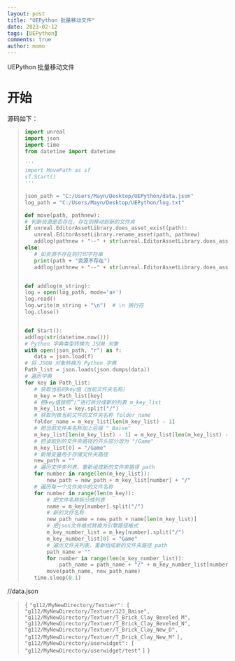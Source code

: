 ```yaml
---
layout: post
title: "UEPython 批量移动文件"
date: 2023-02-12
tags: [UEPython]
comments: true
author: momo
---
```


UEPython 批量移动文件

<!-- more -->

# 开始 #

源码如下：

>
>```python
>import unreal
>import json
>import time
>from datetime import datetime
>
>'''
>import MovePath as sf
>sf.Start()
>'''
>
>json_path = "C:/Users/Mayn/Desktop/UEPython/data.json"
>log_path = "C:/Users/Mayn/Desktop/UEPython/log.txt"
>
>def move(path, pathnew):
># 判断资源是否存在，存在则移动到新的文件夹
>if unreal.EditorAssetLibrary.does_asset_exist(path):
>    unreal.EditorAssetLibrary.rename_asset(path, pathnew)
>    addlog(pathnew + "--" + str(unreal.EditorAssetLibrary.does_asset_exist(pathnew)))
>else:
>    # 如资源不存在则打印字符串
>    print(path + "资源不存在")
>    addlog(pathnew + "--" + str(unreal.EditorAssetLibrary.does_asset_exist(pathnew)))
>
>
>def addlog(m_string):
>log = open(log_path, mode='a+')
>log.read()
>log.write(m_string + "\n")  # \n 换行符
>log.close()
>
>
>def Start():
>addlog(str(datetime.now()))
># Python 字典类型转换为 JSON 对象
>with open(json_path, "r") as f:
>    data = json.load(f)
># 将 JSON 对象转换为 Python 字典
>Path_list = json.loads(json.dumps(data))
># 遍历字典
>for key in Path_list:
>    # 获取当前的key值（当前文件夹名称）
>    m_key = Path_list[key]
>    # 把key值按照“/”进行拆分成新的列表 m_key_list
>    m_key_list = key.split("/")
>    # 获取列表当前文件的文件夹名称 folder_name
>    folder_name = m_key_list[len(m_key_list) - 1]
>    # 把当前文件夹名称加上后缀 "_Baise"
>    m_key_list[len(m_key_list) - 1] = m_key_list[len(m_key_list) - 1] + "_Baise"
>    # 把读取到的文件夹路径的开头部分改为 "/Game"
>    m_key_list[0] = "/Game"
>    # 新增变量用于存储文件夹路径
>    new_path = ""
>    # 遍历文件夹列表，重新组成新的文件夹路径 path
>    for number in range(len(m_key_list)):
>        new_path = new_path + m_key_list[number] + "/"
>    # 遍历每一个文件夹中的文件名称
>    for number in range(len(m_key)):
>        # 把文件名称拆分成列表
>        name = m_key[number].split("/")
>        # 新的文件名称
>        new_path_name = new_path + name[len(m_key_list)]
>        # 把json文件格式转换为引擎路径格式
>        m_key_number_list = m_key[number].split("/")
>        m_key_number_list[0] = "Game"
>        # 遍历文件夹列表，重新组成新的文件夹路径 path
>        path_name = ""
>        for number in range(len(m_key_number_list)):
>            path_name = path_name + "/" + m_key_number_list[number]
>        move(path_name, new_path_name)
>    time.sleep(0.1)
>```
>

//data.json
>`{`
>    `"g112/MyNewDirectory/Textuer": [`
>        `"g112/MyNewDirectory/Textuer/123_Baise",`
>        `"g112/MyNewDirectory/Textuer/T_Brick_Clay_Beveled_M",`
>        `"g112/MyNewDirectory/Textuer/T_Brick_Clay_Beveled_N",`
>        `"g112/MyNewDirectory/Textuer/T_Brick_Clay_New_D",`
>        `"g112/MyNewDirectory/Textuer/T_Brick_Clay_New_M"`
>    `],`
>    `"g112/MyNewDirectory/userwidget": [`
>        `"g112/MyNewDirectory/userwidget/test"`
>    `]`
>`}`

